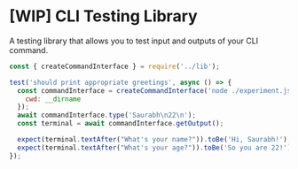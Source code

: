# [WIP] CLI Testing Library

A testing library that allows you to test input and outputs of your CLI command.

```js
const { createCommandInterface } = require('../lib');

test('should print appropriate greetings', async () => {
  const commandInterface = createCommandInterface('node ./experiment.js', {
    cwd: __dirname
  });
  await commandInterface.type('Saurabh\n22\n');
  const terminal = await commandInterface.getOutput();

  expect(terminal.textAfter("What's your name?")).toBe('Hi, Saurabh!');
  expect(terminal.textAfter("What's your age?")).toBe('So you are 22!');
});

```